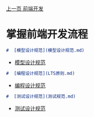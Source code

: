 [上一页 前端开发](前端开发.md)

# 掌握前端开发流程
``` md
#  [模型设计规范](模型设计规范.md)
```
-  [模型设计规范](模型设计规范.md)

``` md
#  [编程设计规范](LTS原则.md)
```
-  [编程设计规范](LTS原则.md)

``` md
#  [测试设计规范](测试规范.md)
```
-  [测试设计规范](测试规范.md)